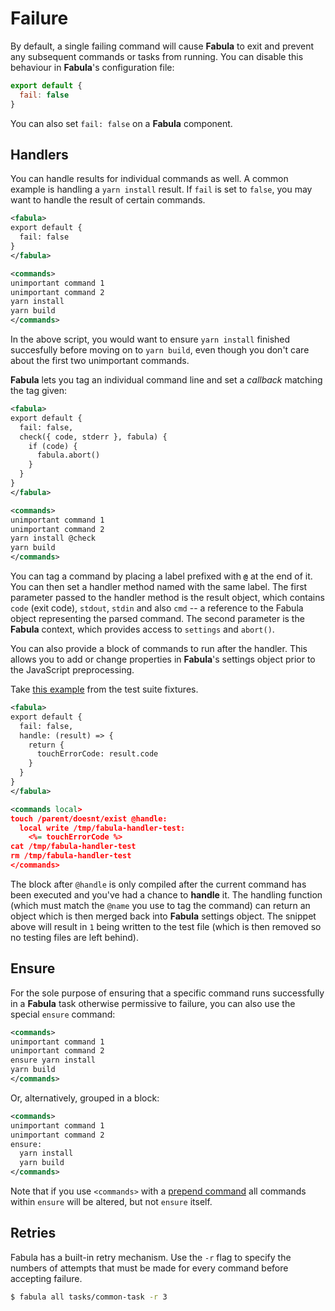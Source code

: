 # Failure

By default, a single failing command will cause **Fabula** to exit and prevent
any subsequent commands or tasks from running. You can disable this behaviour in **Fabula**'s configuration file:

```js
export default {
  fail: false
}
```

You can also set `fail: false` on a **Fabula** component.

## Handlers

You can handle results for individual commands as well. A common example is
handling a `yarn install` result. If `fail` is set to `false`, you may want
to handle the result of certain commands.

```xml
<fabula>
export default {
  fail: false
}
</fabula>

<commands>
unimportant command 1
unimportant command 2
yarn install
yarn build
</commands>
```

In the above script, you would want to ensure `yarn install` finished 
succesfully before moving on to `yarn build`, even though you don't care about 
the first two unimportant commands. 

**Fabula** lets you tag an individual command line and set a _callback_ matching 
the tag given:

```xml
<fabula>
export default {
  fail: false,
  check({ code, stderr }, fabula) {
    if (code) {
      fabula.abort()
    }
  }
}
</fabula>

<commands>
unimportant command 1
unimportant command 2
yarn install @check
yarn build
</commands>
```

You can tag a command by placing a label prefixed with **`@`** at the end of it.
You can then set a handler method named with the same label. The first parameter 
passed to the handler method is the result object, which contains `code` (exit 
code), `stdout`, `stdin` and also `cmd` -- a reference to the Fabula object 
representing the parsed command. The second parameter is the **Fabula** context, 
which provides access to `settings` and `abort()`.


You can also provide a block of commands to run after the handler. This allows
you to add or change properties in **Fabula**'s settings object prior to the
JavaScript preprocessing. 

Take [this example][handler-example] from the test suite fixtures.

[handler-example]: https://github.com/nuxt/fabula/blob/master/test/fixtures/handler.fab

```xml
<fabula>
export default {
  fail: false,
  handle: (result) => {
    return {
      touchErrorCode: result.code
    }
  }
}
</fabula>

<commands local>
touch /parent/doesnt/exist @handle:
  local write /tmp/fabula-handler-test:
    <%= touchErrorCode %>
cat /tmp/fabula-handler-test
rm /tmp/fabula-handler-test
</commands>
```

The block after `@handle` is only compiled after the current command has been
executed and you've had a chance to **handle** it. The handling function (which
must match the `@name` you use to tag the command) can return an object which
is then merged back into **Fabula** settings object. The snippet above will
result in `1` being written to the test file (which is then removed so no 
testing files are left behind).

## Ensure

For the sole purpose of ensuring that a specific command runs successfully in 
a **Fabula** task otherwise permissive to failure, you can also use the special
`ensure` command:

```xml
<commands>
unimportant command 1
unimportant command 2
ensure yarn install
yarn build
</commands>
```

Or, alternatively, grouped in a block:

```xml
<commands>
unimportant command 1
unimportant command 2
ensure:
  yarn install
  yarn build
</commands>
```

Note that if you use `<commands>` with a [prepend command][pc] all commands
within `ensure` will be altered, but not `ensure` itself.

[pc]: components.html#prepend

## Retries

Fabula has a built-in retry mechanism. Use the `-r` flag to specify the numbers 
of attempts that must be made for every command before accepting failure.

```sh
$ fabula all tasks/common-task -r 3
```